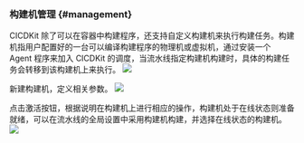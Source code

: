 ### 构建机管理 {#management}

CICDKit 除了可以在容器中构建程序，还支持自定义构建机来执行构建任务。构建机指用户配置好的一台可以编译构建程序的物理机或虚拟机，通过安装一个 Agent 程序来加入 CICDKit 的调度，当流水线指定构建机构建时，具体的构建任务会转移到该构建机上来执行。
![](/assets/bk-cicdkit-25.png)

新建构建机，定义相关参数。
![](/assets/bk-cicdkit-26.png)

点击激活按钮，根据说明在构建机上进行相应的操作，构建机处于在线状态则准备就绪，可以在流水线的全局设置中采用构建机构建，并选择在线状态的构建机。
![](/assets/bk-cicdkit-27.png)
